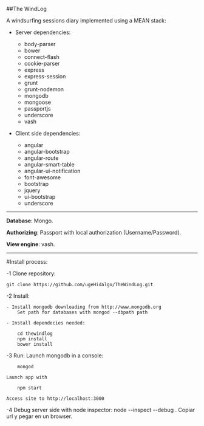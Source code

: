 ##The WindLog

A windsurfing sessions diary implemented using a MEAN stack:

- Server dependencies:

    - body-parser
    - bower
    - connect-flash
    - cookie-parser     
    - express
    - express-session
    - grunt
    - grunt-nodemon
    - mongodb
    - mongoose    
    - passportjs
    - underscore    
    - vash    

- Client side dependencies:

    - angular
    - angular-bootstrap
    - angular-route
    - angular-smart-table
    - angular-ui-notification
    - font-awesome
    - bootstrap
    - jquery  
    - ui-bootstrap          
    - underscore    

___


**Database**: Mongo.

**Authorizing**: Passport with local authorization (Username/Password).

**View engine**: vash.

___

#Install process:

-1 Clone repository:

    git clone https://github.com/ugeHidalgo/TheWindLog.git

-2 Install:

    - Install mongodb downloading from http://www.mongodb.org
        Set path for databases with mongod --dbpath path

    - Install dependecies needed:

        cd thewindlog
        npm install
        bower install

-3 Run:
    Launch mongodb in a console:

        mongod
    
    Launch app with 

        npm start

    Access site to http://localhost:3000


-4 Debug server side with node inspector:
    node --inspect --debug .
    Copiar url y pegar en un browser.